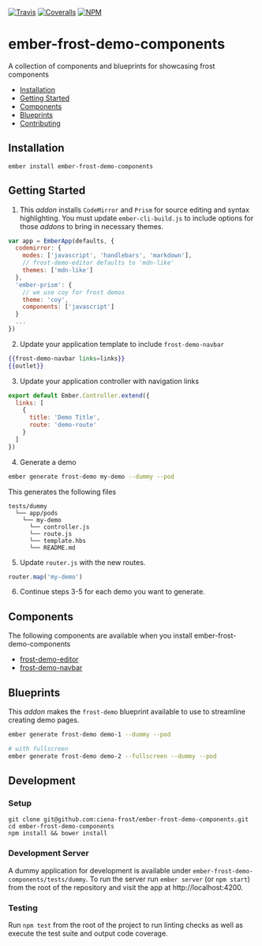 [ci-img]: https://img.shields.io/travis/ciena-frost/ember-frost-demo-components.svg "Travis CI Build Status"
[ci-url]: https://travis-ci.org/ciena-frost/ember-frost-demo-components

[cov-img]: https://img.shields.io/coveralls/ciena-frost/ember-frost-demo-components.svg "Coveralls Code Coverage"
[cov-url]: https://coveralls.io/github/ciena-frost/ember-frost-demo-components

[npm-img]: https://img.shields.io/npm/v/ember-frost-demo-components.svg "NPM Version"
[npm-url]: https://www.npmjs.com/package/ember-frost-demo-components

[![Travis][ci-img]][ci-url] [![Coveralls][cov-img]][cov-url] [![NPM][npm-img]][npm-url]

# ember-frost-demo-components

A collection of components and blueprints for showcasing frost components

 * [Installation](#installation)
 * [Getting Started](#getting-started)
 * [Components](#components)
 * [Blueprints](#blueprints)
 * [Contributing](#development)


## Installation
```
ember install ember-frost-demo-components
```

## Getting Started

1. This *addon* installs `CodeMirror` and `Prism` for source editing and syntax highlighting.
You must update `ember-cli-build.js` to include options for those *addons* to bring in necessary themes.

  ```js
  var app = EmberApp(defaults, {
    codemirror: {
      modes: ['javascript', 'handlebars', 'markdown'],
      // frost-demo-editor defaults to 'mdn-like'
      themes: ['mdn-like']
    },
    'ember-prism': {
      // we use coy for frost demos
      theme: 'coy',
      components: ['javascript']
    }
    ...
  })
  ```

2. Update your application template to include `frost-demo-navbar`

  ```hbs
  {{frost-demo-navbar links=links}}
  {{outlet}}
  ```

3. Update your application controller with navigation links

  ```js
  export default Ember.Controller.extend({
    links: [
      {
        title: 'Demo Title',
        route: 'demo-route'
      }
    ]
  })
  ```

4. Generate a demo

  ```bash
  ember generate frost-demo my-demo --dummy --pod
  ```

  This generates the following files
  ```
  tests/dummy
    └── app/pods
      └── my-demo
        └── controller.js
        └── route.js
        └── template.hbs
        └── README.md
  ```

5. Update `router.js` with the new routes.

  ```js
  router.map('my-demo')
  ```

6. Continue steps 3-5 for each demo you want to generate.

## Components

The following components are available when you install ember-frost-demo-components

* [frost-demo-editor](frost-demo-editor.md)
* [frost-demo-navbar](frost-demo-navbar.md)

## Blueprints

This *addon* makes the `frost-demo` blueprint available to use to streamline creating demo pages.

```bash
ember generate frost-demo demo-1 --dummy --pod

# with fullscreen
ember generate frost-demo demo-2 --fullscreen --dummy --pod
```

## Development

### Setup
```
git clone git@github.com:ciena-frost/ember-frost-demo-components.git
cd ember-frost-demo-components
npm install && bower install
```

### Development Server
A dummy application for development is available under `ember-frost-demo-components/tests/dummy`.
To run the server run `ember server` (or `npm start`) from the root of the repository and
visit the app at http://localhost:4200.

### Testing
Run `npm test` from the root of the project to run linting checks as well as execute the test suite
and output code coverage.

